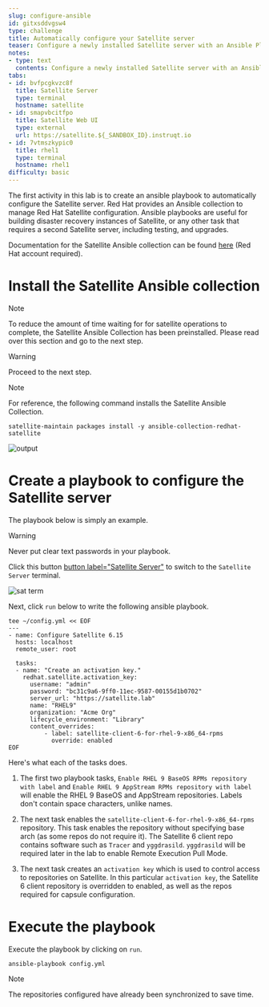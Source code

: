 ```yaml
---
slug: configure-ansible
id: gitxsddvgsw4
type: challenge
title: Automatically configure your Satellite server
teaser: Configure a newly installed Satellite server with an Ansible Playbook
notes:
- type: text
  contents: Configure a newly installed Satellite server with an Ansible Playbook
tabs:
- id: bvfpcgkvzc8f
  title: Satellite Server
  type: terminal
  hostname: satellite
- id: smapvbcitfpo
  title: Satellite Web UI
  type: external
  url: https://satellite.${_SANDBOX_ID}.instruqt.io
- id: 7vtmszkypic0
  title: rhel1
  type: terminal
  hostname: rhel1
difficulty: basic
---
```

The first activity in this lab is to create an ansible playbook to automatically configure the Satellite server. Red Hat provides an Ansible collection to manage Red Hat Satellite configuration. Ansible playbooks are useful for building disaster recovery instances of Satellite, or any other task that requires a second Satellite server, including testing, and upgrades.

Documentation for the Satellite Ansible collection can be found [here](https://console.redhat.com/ansible/automation-hub/repo/published/redhat/satellite/docs) (Red Hat account required).

Install the Satellite Ansible collection
========================================
> [!NOTE]
> To reduce the amount of time waiting for for satellite operations to complete, the Satellite Ansible Collection has been preinstalled. Please read over this section and go to the next step.

> [!WARNING]
> Proceed to the next step.

>[!NOTE]
>For reference, the following command installs the Satellite Ansible Collection.
>
>```nocopy
>satellite-maintain packages install -y ansible-collection-redhat-satellite
>```

![output](../assets/ansiblecollectionoutput.png)

Create a playbook to configure the Satellite server
===================================================

The playbook below is simply an example.

> [!WARNING]
> Never put clear text passwords in your playbook.

Click this button [button label="Satellite Server"](tab-0) to switch to the `Satellite Server` terminal.

![sat term](../assets/satellite-server-tab.png)

Next, click `run` below to write the following ansible playbook.

```bash,run
tee ~/config.yml << EOF
---
- name: Configure Satellite 6.15
  hosts: localhost
  remote_user: root

  tasks:
  - name: "Create an activation key."
    redhat.satellite.activation_key:
      username: "admin"
      password: "bc31c9a6-9ff0-11ec-9587-00155d1b0702"
      server_url: "https://satellite.lab"
      name: "RHEL9"
      organization: "Acme Org"
      lifecycle_environment: "Library"
      content_overrides:
          - label: satellite-client-6-for-rhel-9-x86_64-rpms
            override: enabled
EOF
```

Here's what each of the tasks does.
1. The first two playbook tasks, `Enable RHEL 9 BaseOS RPMs repository with label` and `Enable RHEL 9 AppStream RPMs repository with label` will enable the RHEL 9 BaseOS and AppStream repositories. Labels don't contain space characters, unlike names.

2. The next task enables the `satellite-client-6-for-rhel-9-x86_64-rpms` repository. This task enables the repository without specifying base arch (as some repos do not require it). The Satellite 6 client repo contains software such as `Tracer` and `yggdrasild`. `yggdrasild` will be required later in the lab to enable Remote Execution Pull Mode.

3. The next task creates an `activation key` which is used to control access to repositories on Satellite. In this particular `activation key`, the Satellite 6 client repository is overridden to enabled, as well as the repos required for capsule configuration.

Execute the playbook
=====================

Execute the playbook by clicking on `run`.

```bash,run
ansible-playbook config.yml
```

>[!NOTE]
>The repositories configured have already been synchronized to save time.
